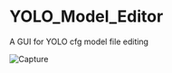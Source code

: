 # YOLO_Model_Editor
A GUI for YOLO cfg model file editing


![Capture](https://github.com/tuanaqeelbohoran/YOLO_Model_Editor/assets/120468459/f283ee4d-ed4d-43d7-9d03-2fe4ee2e05d6)
